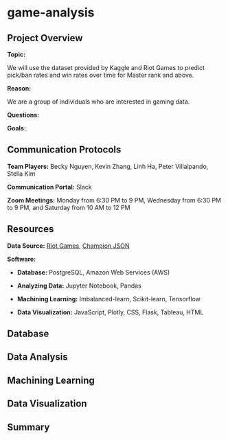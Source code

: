 # game-analysis

## Project Overview
**Topic:**

We will use the dataset provided by Kaggle and Riot Games to predict pick/ban rates and win rates over time for Master rank and above.

**Reason:**

We are a group of individuals who are interested in gaming data.

**Questions:**

**Goals:**

## Communication Protocols
**Team Players:** Becky Nguyen, Kevin Zhang, Linh Ha, Peter Villalpando, Stella Kim

**Communication Portal:** Slack

**Zoom Meetings:** Monday from 6:30 PM to 9 PM, Wednesday from 6:30 PM to 9 PM, and Saturday from 10 AM to 12 PM

## Resources
**Data Source:** [Riot Games](https://developer.riotgames.com/apis), [Champion JSON](http://ddragon.leagueoflegends.com/cdn/12.15.1/data/en_US/champion.json)

**Software:**

- **Database:** PostgreSQL, Amazon Web Services (AWS)

- **Analyzing Data:** Jupyter Notebook, Pandas

- **Machining Learning:** Imbalanced-learn, Scikit-learn, Tensorflow

- **Data Visualization:** JavaScript, Plotly, CSS, Flask, Tableau, HTML

## Database

## Data Analysis

## Machining Learning

## Data Visualization

## Summary
